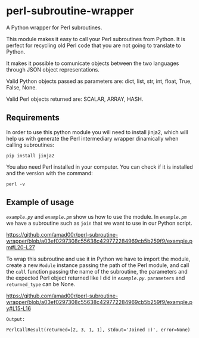 # perl-subroutine-wrapper

A Python wrapper for Perl subroutines.

This module makes it easy to call your Perl subroutines from Python. It is perfect for recycling old Perl code that you are not going to translate to Python.

It makes it possible to comunicate objects between the two languages through JSON object representations.

Valid Python objects passed as parameters are: dict, list, str, int, float, True, False, None.

Valid Perl objects returned are: SCALAR, ARRAY, HASH.


## Requirements

In order to use this python module you will need to install jinja2, which will help us with generate the Perl intermediary wrapper dinamically when calling subroutines:
```
pip install jinja2
```
You also need Perl installed in your computer. You can check if it is installed and the version with the command:
```
perl -v
```

## Example of usage

*`example.py`* and *`example.pm`* show us how to use the module.
In *`example.pm`* we have a subroutine such as `join` that we want to use in our Python script.

https://github.com/amad00r/perl-subroutine-wrapper/blob/a03ef0297308c55638c429772284969cb5b259f9/example.pm#L20-L27

To wrap this subroutine and use it in Python we have to import the module, create a new `Module` instance passing the path of the Perl module, and call the `call` function passing the name of the subroutine, the parameters and the expected Perl object returned like I did in *`example.py`*. `parameters` and `returned_type` can be None.

https://github.com/amad00r/perl-subroutine-wrapper/blob/a03ef0297308c55638c429772284969cb5b259f9/example.py#L15-L16

```
Output:

PerlCallResult(returned=[2, 3, 1, 1], stdout='Joined :)', error=None)
```
